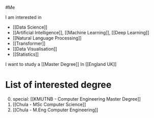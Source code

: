 #Me

I am interested in
- [[Data Science]]
- [[Artificial Intelligence]], [[Machine Learning]], [[Deep Learning]]
- [[Natural Language Processing]]
- [[Transformer]]
- [[Data Visualisation]]
- [[Statistics]]

I want to study a [[Master Degree]]
In [[England UK]]

# List of interested degree
0. special: [[KMUTNB - Computer Engineering Master Degree]]
1. [[Chula - MSc Computer Science]]
2. [[Chula - M.Eng Computer Engineering]]